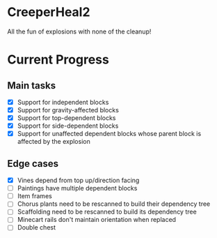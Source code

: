# CreeperHeal2

All the fun of explosions with none of the cleanup!

# Current Progress

## Main tasks
- [x] Support for independent blocks
- [x] Support for gravity-affected blocks
- [x] Support for top-dependent blocks
- [x] Support for side-dependent blocks
- [x] Support for unaffected dependent blocks whose parent block is affected by the explosion

## Edge cases
- [x] Vines depend from top up/direction facing
- [ ] Paintings have multiple dependent blocks
- [ ] Item frames
- [ ] Chorus plants need to be rescanned to build their dependency tree
- [ ] Scaffolding need to be rescanned to build its dependency tree
- [ ] Minecart rails don't maintain orientation when replaced
- [ ] Double chest
